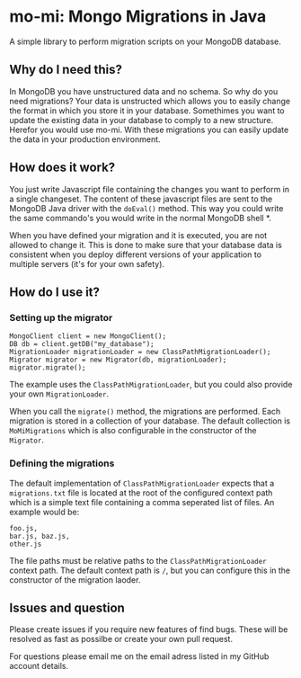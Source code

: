 # mo-mi: Mongo Migrations in Java


A simple library to perform migration scripts on your MongoDB database. 

## Why do I need this?

In MongoDB you have unstructured data and no schema. So why do you need migrations? Your data is unstructed which allows you to easily change the format in which you store it in your database. Somethimes you want to update the existing data in your database to comply to a new structure. Herefor you would use mo-mi. With these migrations you can easily update the data in your production environment.

## How does it work?
You just write Javascript file containing the changes you want to perform in a single changeset. The content of these javascript files are sent to the MongoDB Java driver with the `doEval()` method. This way you could write the same commando's you would write in the normal MongoDB shell *.

When you have defined your migration and it is executed, you are not allowed to change it. This is done to make sure that your database data is consistent when you deploy different versions of your application to multiple servers (it's for your own safety).

## How do I use it?

### Setting up the migrator

```
MongoClient client = new MongoClient();
DB db = client.getDB("my_database");
MigrationLoader migrationLoader = new ClassPathMigrationLoader();
Migrator migrator = new Migrator(db, migrationLoader);
migrator.migrate();
```

The example uses the `ClassPathMigrationLoader`, but you could also provide your own `MigrationLoader`.

When you call the `migrate()` method, the migrations are performed. Each migration is stored in a collection of your database. The default collection is `MoMiMigrations` which is also configurable in the constructor of the `Migrator`.
  

### Defining the migrations

The default implementation of `ClassPathMigrationLoader` expects that a `migrations.txt` file is located at the root of the configured context path which is a simple text file containing a comma seperated list of files. An example would be:

```
foo.js,
bar.js, baz.js,
other.js
```

The file paths must be relative paths to the `ClassPathMigrationLoader` context path. The default context path is `/`, but you can configure this in the constructor of the migration laoder.

## Issues and question

Please create issues if you require new features of find bugs. These will be resolved as fast as possilbe or create your own pull request.

For questions please email me on the email adress listed in my GitHub account details.

